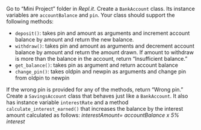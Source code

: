 Go to “Mini Project” folder in _Repl.it_.
Create a `BankAccount` class. Its instance variables are `accountBalance` and `pin`.
Your class should support the following methods:
* `deposit()`: takes pin and amount as arguments and increment account balance by amount and return the new balance.
* `withdraw()`: takes pin and amount as arguments and decrement account balance by amount and return the amount drawn. If amount to withdraw is more than the balance in the account, return “Insufficient balance.”
* `get_balance()`: takes pin as argument and return account balance
* `change_pin()`: takes oldpin and newpin as arguments and change pin from oldpin to newpin

If the wrong pin is provided for any of the methods, return “Wrong pin.”
Create a `SavingsAccount` class that behaves just like a `BankAccount`. 
It also has instance variable `interestRate` and a method `calculate_interest_earned()` that increases the balance by the interest amount calculated as follows:
_interestAmount= accountBalance x 5% interest_